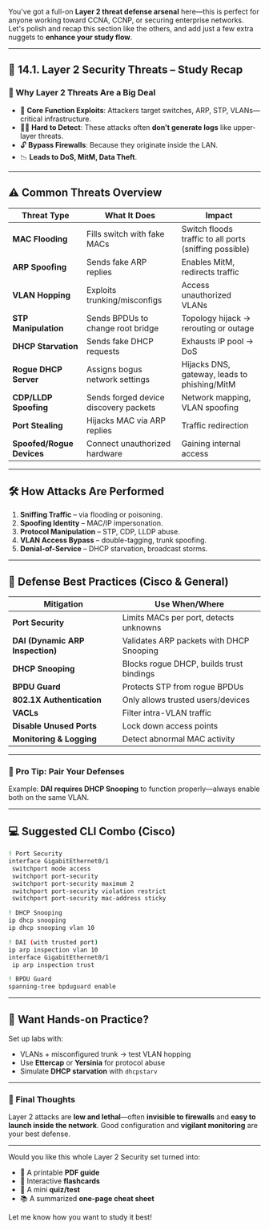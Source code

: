You've got a full-on **Layer 2 threat defense arsenal** here—this is perfect for anyone working toward CCNA, CCNP, or securing enterprise networks. Let's polish and recap this section like the others, and add just a few extra nuggets to **enhance your study flow**.

---

## 🔐 14.1. Layer 2 Security Threats – **Study Recap**

### 🌟 Why Layer 2 Threats Are a Big Deal

- 🧠 **Core Function Exploits**: Attackers target switches, ARP, STP, VLANs—critical infrastructure.
- 🕵️‍♂️ **Hard to Detect**: These attacks often **don’t generate logs** like upper-layer threats.
- 🔓 **Bypass Firewalls**: Because they originate inside the LAN.
- 📉 **Leads to DoS, MitM, Data Theft**.

---

## ⚠️ Common Threats Overview

| **Threat Type**           | **What It Does**                                                             | **Impact**                                                 |
|---------------------------|------------------------------------------------------------------------------|------------------------------------------------------------|
| **MAC Flooding**          | Fills switch with fake MACs                                                 | Switch floods traffic to all ports (sniffing possible)     |
| **ARP Spoofing**          | Sends fake ARP replies                                                       | Enables MitM, redirects traffic                            |
| **VLAN Hopping**          | Exploits trunking/misconfigs                                                 | Access unauthorized VLANs                                 |
| **STP Manipulation**      | Sends BPDUs to change root bridge                                            | Topology hijack → rerouting or outage                     |
| **DHCP Starvation**       | Sends fake DHCP requests                                                     | Exhausts IP pool → DoS                                     |
| **Rogue DHCP Server**     | Assigns bogus network settings                                               | Hijacks DNS, gateway, leads to phishing/MitM               |
| **CDP/LLDP Spoofing**     | Sends forged device discovery packets                                        | Network mapping, VLAN spoofing                             |
| **Port Stealing**         | Hijacks MAC via ARP replies                                                  | Traffic redirection                                        |
| **Spoofed/Rogue Devices** | Connect unauthorized hardware                                                | Gaining internal access                                    |

---

## 🛠️ How Attacks Are Performed

1. **Sniffing Traffic** – via flooding or poisoning.
2. **Spoofing Identity** – MAC/IP impersonation.
3. **Protocol Manipulation** – STP, CDP, LLDP abuse.
4. **VLAN Access Bypass** – double-tagging, trunk spoofing.
5. **Denial-of-Service** – DHCP starvation, broadcast storms.

---

## 🧰 Defense Best Practices (Cisco & General)

| **Mitigation**                | **Use When/Where**                          |
|------------------------------|---------------------------------------------|
| **Port Security**            | Limits MACs per port, detects unknowns      |
| **DAI (Dynamic ARP Inspection)** | Validates ARP packets with DHCP Snooping   |
| **DHCP Snooping**            | Blocks rogue DHCP, builds trust bindings    |
| **BPDU Guard**               | Protects STP from rogue BPDUs               |
| **802.1X Authentication**    | Only allows trusted users/devices           |
| **VACLs**                    | Filter intra-VLAN traffic                   |
| **Disable Unused Ports**     | Lock down access points                     |
| **Monitoring & Logging**     | Detect abnormal MAC activity                |

---

### 🧠 Pro Tip: Pair Your Defenses
Example: **DAI requires DHCP Snooping** to function properly—always enable both on the same VLAN.

---

## 💻 Suggested CLI Combo (Cisco)

```bash
! Port Security
interface GigabitEthernet0/1
 switchport mode access
 switchport port-security
 switchport port-security maximum 2
 switchport port-security violation restrict
 switchport port-security mac-address sticky

! DHCP Snooping
ip dhcp snooping
ip dhcp snooping vlan 10

! DAI (with trusted port)
ip arp inspection vlan 10
interface GigabitEthernet0/1
 ip arp inspection trust

! BPDU Guard
spanning-tree bpduguard enable
```

---

## 🧪 Want Hands-on Practice?
Set up labs with:
- VLANs + misconfigured trunk → test VLAN hopping
- Use **Ettercap** or **Yersinia** for protocol abuse
- Simulate **DHCP starvation** with `dhcpstarv`

---

### 🚀 Final Thoughts
Layer 2 attacks are **low and lethal**—often **invisible to firewalls** and **easy to launch inside the network**. Good configuration and **vigilant monitoring** are your best defense.

---

Would you like this whole Layer 2 Security set turned into:
- 📄 A printable **PDF guide**
- 🎴 Interactive **flashcards**
- 🧠 A mini **quiz/test**
- 📚 A summarized **one-page cheat sheet**

Let me know how you want to study it best!